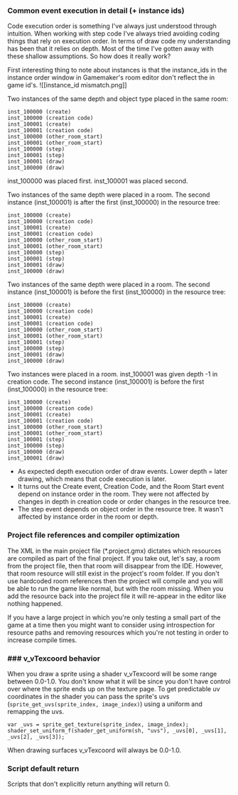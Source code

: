 ### Common event execution in detail (+ instance ids)
Code execution order is something I've always just understood through intuition. When working with step code I've always tried avoiding coding things that rely on execution order. In terms of draw code my understanding has been that it relies on depth. Most of the time I've gotten away with these shallow assumptions. So how does it really work?

First interesting thing to note about instances is that the instance_ids in the instance order window in Gamemaker's room editor don't reflect the in game id's.
![[instance_id mismatch.png]]

Two instances of the same depth and object type placed in the same room:
```
inst_100000 (create)
inst_100000 (creation code)
inst_100001 (create)
inst_100001 (creation code)
inst_100000 (other_room_start)
inst_100001 (other_room_start)
inst_100000 (step)
inst_100001 (step)
inst_100001 (draw)
inst_100000 (draw)
```
inst_100000 was placed first. inst_100001 was placed second.

Two instances of the same depth were placed in a room. The second instance (inst_100001) is after the first (inst_100000) in the resource tree: 
```
inst_100000 (create)
inst_100000 (creation code)
inst_100001 (create)
inst_100001 (creation code)
inst_100000 (other_room_start)
inst_100001 (other_room_start)
inst_100000 (step)
inst_100001 (step)
inst_100001 (draw)
inst_100000 (draw)
```
Two instances of the same depth were placed in a room. The second instance (inst_100001) is before the first (inst_100000) in the resource tree: 
```
inst_100000 (create)
inst_100000 (creation code)
inst_100001 (create)
inst_100001 (creation code)
inst_100000 (other_room_start)
inst_100001 (other_room_start)
inst_100001 (step)
inst_100000 (step)
inst_100001 (draw)
inst_100000 (draw)
```

Two instances were placed in a room. inst_100001 was given depth -1 in creation code. The second instance (inst_100001) is before the first (inst_100000) in the resource tree:
```
inst_100000 (create)
inst_100000 (creation code)
inst_100001 (create)
inst_100001 (creation code)
inst_100000 (other_room_start)
inst_100001 (other_room_start)
inst_100001 (step)
inst_100000 (step)
inst_100000 (draw)
inst_100001 (draw)
```

- As expected depth execution order of draw events. Lower depth = later drawing, which means that code execution is later.
- It turns out the Create event, Creation Code, and the Room Start event depend on instance order in the room. They were not affected by changes in depth in creation code or order changes in the resource tree. 
- The step event depends on object order in the resource tree. It wasn't affected by instance order in the room or depth.

### Project file references and compiler optimization
The XML in the main project file (\*.project.gmx) dictates which resources are compiled as part of the final project. If you take out, let's say, a room from the project file, then that room will disappear from the IDE. However, that room resource will still exist in the project's room folder. If you don't use hardcoded room references
then the project will compile and you will be able to run the game like normal, but with the room missing. When you add the resource back into the project file it will re-appear in the editor like nothing happened.

If you have a large project in which you're only testing a small part of the game at a time then you might want to consider using introspection for resource paths and removing resources which you're not testing in order to increase compile times.
### ### v_vTexcoord behavior
When you draw a sprite using a shader v_vTexcoord will be some range between 0.0-1.0. You don't know what it will be since you don't have control over where the sprite ends up on the texture page. To get predictable uv coordinates in the shader you can pass the sprite's uvs (`sprite_get_uvs(sprite_index, image_index)`) using a uniform and remapping the uvs.
```gml
var _uvs = sprite_get_texture(sprite_index, image_index);
shader_set_uniform_f(shader_get_uniform(sh, "uvs"), _uvs[0], _uvs[1], _uvs[2], _uvs[3]);
```
When drawing surfaces v_vTexcoord will always be 0.0-1.0.

### Script default return
Scripts that don't explicitly return anything will return 0.